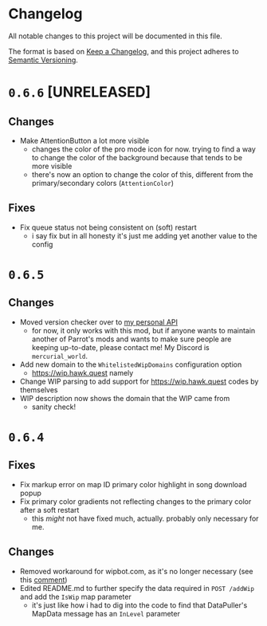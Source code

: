 # Changelog

All notable changes to this project will be documented in this file.

The format is based on [Keep a Changelog](https://keepachangelog.com/en/1.1.0/),
and this project adheres to [Semantic Versioning](https://semver.org/spec/v2.0.0.html).

# `0.6.6` [UNRELEASED]

## Changes
- Make AttentionButton a lot more visible
  - changes the color of the pro mode icon for now. trying to find a way to change the color of the background because that tends to be more visible
  - there's now an option to change the color of this, different from the primary/secondary colors (`AttentionColor`)

## Fixes
- Fix queue status not being consistent on (soft) restart
  - i say fix but in all honesty it's just me adding yet another value to the config

# `0.6.5`

## Changes
- Moved version checker over to [my personal API](https://rustlang.pocha.moe/pochamoe-api)
    - for now, it only works with this mod, but if anyone wants to maintain another of Parrot's mods and wants to make sure people are keeping up-to-date, please contact me! My Discord is `mercurial_world`.
- Add new domain to the `WhitelistedWipDomains` configuration option
    - https://wip.hawk.quest namely
- Change WIP parsing to add support for https://wip.hawk.quest codes by themselves
- WIP description now shows the domain that the WIP came from
    - sanity check!

# `0.6.4`

## Fixes
- Fix markup error on map ID primary color highlight in song download popup
- Fix primary color gradients not reflecting changes to the primary color after a soft restart
    - this *might* not have fixed much, actually. probably only necessary for me.

## Changes
- Removed workaround for wipbot.com, as it's no longer necessary (see this [comment](https://github.com/Danielduel/wipbot-website/issues/1#issuecomment-3215786715))
- Edited README.md to further specify the data required in `POST /addWip` and add the `IsWip` map parameter
    - it's just like how i had to dig into the code to find that DataPuller's MapData message has an `InLevel` parameter